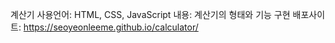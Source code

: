 계산기
사용언어: HTML, CSS, JavaScript
내용: 계산기의 형태와 기능 구현
배포사이트: https://seoyeonleeme.github.io/calculator/
